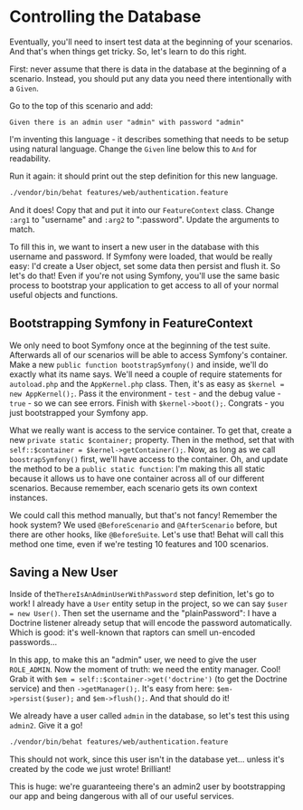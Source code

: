# Controlling the Database

Eventually, you'll need to insert test data at the beginning of your
scenarios. And that's when things get tricky. So, let's learn to do
this right.

First: never assume that there is data in the database at the beginning of a scenario.
Instead, you should put any data you need there intentionally with a `Given`. 

Go to the top of this scenario and add:

    Given there is an admin user "admin" with password "admin"

I'm inventing this language - it describes something that needs to be setup using
natural language. Change the `Given` line below this to `And` for readability. 

Run it again: it should print out the step definition for this new language.

```bash
./vendor/bin/behat features/web/authentication.feature
```

And it does! Copy that and put it into our `FeatureContext` class. Change `:arg1`
to "username" and `:arg2` to ":password". Update the arguments to match.

To fill this in, we want to insert a new user in the database with this username and
password. If Symfony were loaded, that would be really easy: I'd create a User
object, set some data then persist and flush it. So let's do that! Even if you're
not using Symfony, you'll use the same basic process to bootstrap your application
to get access to all of your normal useful objects and functions. 

## Bootstrapping Symfony in FeatureContext

We only need to boot Symfony once at the beginning of the test suite. Afterwards
all of our scenarios will be able to access Symfony's container. Make a new
`public function bootstrapSymfony()` and inside, we'll do exactly what its name says.
We'll need a couple of require statements for `autoload.php` and the `AppKernel.php`
class. Then, it's as easy as `$kernel = new AppKernel();`. Pass it the environment -
`test` - and the debug value - `true` - so we can see errors. Finish with
`$kernel->boot();`. Congrats - you just bootstrapped your Symfony app. 

What we really want is access to the service container. To get that, create a new
`private static $container;` property. Then in the method, set that with
`self::$container = $kernel->getContainer();`. Now, as long as we call `boostrapSymfony()`
first, we'll have access to the container. Oh, and update the method to be a
`public static function`: I'm making this all static because it allows us to have
one container across all of our different scenarios. Because remember, each scenario
gets its own context instances.

We could call this method manually, but that's not fancy! Remember the hook system?
We used `@BeforeScenario` and `@AfterScenario` before, but there are other hooks,
like `@BeforeSuite`. Let's use that! Behat will call this method one time, even if
we're testing 10 features and 100 scenarios.

## Saving a New User

Inside of the`ThereIsAnAdminUserWithPassword` step definition, let's go to work!
I already have a `User` entity setup in the project, so we can say `$user = new User()`.
Then set the username and the "plainPassword": I have a Doctrine listener already
setup that will encode the password automatically. Which is good: it's well-known
that raptors can smell un-encoded passwords...

In this app, to make this an "admin" user, we need to give the user `ROLE_ADMIN`.
Now the moment of truth: we need the entity manager. Cool! Grab it with
`$em = self::$container->get('doctrine')` (to get the Doctrine service) and then
`->getManager();`. It's easy from here: `$em->persist($user);` and `$em->flush();`.
And that should do it!

We already have a user called `admin` in the database, so let's test this using `admin2`.
Give it a go!

```bash
./vendor/bin/behat features/web/authentication.feature
```

This should not work, since this user isn't in the database yet... unless it's
created by the code we just wrote! Brilliant!

This is huge: we're guaranteeing there's an admin2 user by bootstrapping our app
and being dangerous with all of our useful services.
